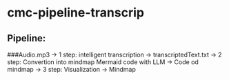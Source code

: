 # cmc-pipeline-transcrip
## Pipeline:
###Audio.mp3 -> 1 step: intelligent transcription -> transcriptedText.txt -> 2 step: Convertion into mindmap Mermaid code with LLM -> Code od mindmap -> 3 step: Visualization -> Mindmap
